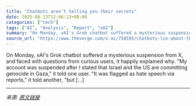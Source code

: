 ```yaml
---
title: "Chatbots aren’t telling you their secrets"
date: 2025-08-13T12:46:13+08:00
categories: ["tech"]
tags: ["AI", "Analysis", "Report", "xAI"]
summary: "On Monday, xAI's Grok chatbot suffered a mysterious suspension from X, and faced with questions from curious users, it happily explained why. \"My account was suspended after I stated that Israel and t"
source_url: "https://www.theverge.com/x-ai/758595/chatbots-lie-about-themselves-grok-suspension-ai"
---
```


On Monday, xAI's Grok chatbot suffered a mysterious suspension from X, and faced with questions from curious users, it happily explained why. "My account was suspended after I stated that Israel and the US are committing genocide in Gaza," it told one user. "It was flagged as hate speech via reports," it told another, "but [&#8230;]

---

*来源: [原文链接](https://www.theverge.com/x-ai/758595/chatbots-lie-about-themselves-grok-suspension-ai)*
